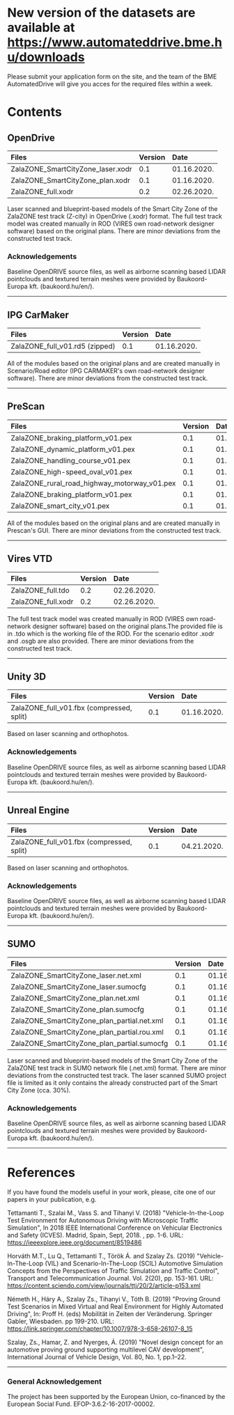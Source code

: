 # New version of the datasets are available at https://www.automateddrive.bme.hu/downloads 

Please submit your application form on the site, and the team of the BME AutomatedDrive will give you acces for the required files within a week. 

# Contents
## OpenDrive

| Files  | Version  | Date |
| :------------ |:---------------|:-----|
| ZalaZONE_SmartCityZone_laser.xodr     | 0.1 | 01.16.2020. |
| ZalaZONE_SmartCityZone_plan.xodr     | 0.1 | 01.16.2020. |
| ZalaZONE_full.xodr     | 0.2 | 02.26.2020. |

Laser scanned and blueprint-based models of the Smart City Zone of the ZalaZONE test track (Z-city) in OpenDrive (.xodr) format. The full test track model was created manually in ROD (VIRES own road-network designer software) based on the original plans. There are minor deviations from the constructed test track.

### Acknowledgements
Baseline OpenDRIVE source files, as well as airborne scanning based LIDAR pointclouds and textured terrain meshes were provided by Baukoord-Europa kft. (baukoord.hu/en/).

***

## IPG CarMaker

| Files  | Version  | Date |
| :------------ |:---------------|:-----|
| ZalaZONE_full_v01.rd5 (zipped)     | 0.1 | 01.16.2020. |

All of the modules based on the original plans and are created manually in Scenario/Road editor (IPG CARMAKER's own road-network designer software). There are minor deviations from the constructed test track.

***

## PreScan

| Files  | Version  | Date |
| :------------ |:---------------|:-----|
| ZalaZONE_braking_platform_v01.pex     | 0.1 | 01.16.2020. |
| ZalaZONE_dynamic_platform_v01.pex     | 0.1 | 01.16.2020. |
| ZalaZONE_handling_course_v01.pex     | 0.1 | 01.16.2020. |
| ZalaZONE_high-speed_oval_v01.pex     | 0.1 | 01.16.2020. |
| ZalaZONE_rural_road_highway_motorway_v01.pex     | 0.1 | 01.16.2020. |
| ZalaZONE_braking_platform_v01.pex     | 0.1 | 01.16.2020. |
| ZalaZONE_smart_city_v01.pex     | 0.1 | 01.16.2020. |


All of the modules based on the original plans and are created manually in Prescan's GUI. There are minor deviations from the constructed test track.

***

## Vires VTD

| Files  | Version  | Date |
| :------------ |:---------------|:-----|
| ZalaZONE_full.tdo     | 0.2 | 02.26.2020. |
| ZalaZONE_full.xodr     | 0.2 | 02.26.2020. |

The full test track model was created manually in ROD (VIRES own road-network designer software) based on the original plans.The provided file is in .tdo which is the working file of the ROD. For the scenario editor .xodr and .osgb are also provided. There are minor deviations from the constructed test track. 

***

## Unity 3D

| Files  | Version  | Date |
| :------------ |:---------------|:-----|
| ZalaZONE_full_v01.fbx (compressed, split)     | 0.1 | 01.16.2020. |


Based on laser scanning and orthophotos.

### Acknowledgements
Baseline OpenDRIVE source files, as well as airborne scanning based LIDAR pointclouds and textured terrain meshes were provided by Baukoord-Europa kft. (baukoord.hu/en/).

***

## Unreal Engine

| Files  | Version  | Date |
| :------------ |:---------------|:-----|
| ZalaZONE_full_v01.fbx (compressed, split)     | 0.1 | 04.21.2020. |


Based on laser scanning and orthophotos.

### Acknowledgements
Baseline OpenDRIVE source files, as well as airborne scanning based LIDAR pointclouds and textured terrain meshes were provided by Baukoord-Europa kft. (baukoord.hu/en/).

***

## SUMO

| Files  | Version  | Date |
| :------------ |:---------------|:-----|
| ZalaZONE_SmartCityZone_laser.net.xml     | 0.1 | 01.16.2020. |
| ZalaZONE_SmartCityZone_laser.sumocfg     | 0.1 | 01.16.2020. |
| ZalaZONE_SmartCityZone_plan.net.xml     | 0.1 | 01.16.2020. |
| ZalaZONE_SmartCityZone_plan.sumocfg     | 0.1 | 01.16.2020. |
| ZalaZONE_SmartCityZone_plan_partial.net.xml     | 0.1 | 01.16.2020. |
| ZalaZONE_SmartCityZone_plan_partial.rou.xml     | 0.1 | 01.16.2020. |
| ZalaZONE_SmartCityZone_plan_partial.sumocfg     | 0.1 | 01.16.2020. |

Laser scanned and blueprint-based models of the Smart City Zone of the ZalaZONE test track in SUMO network file (.net.xml) format. There are minor deviations from the constructed test track. The laser scanned SUMO project file is limited as it only contains the already constructed part of the Smart City Zone (cca. 30%).

### Acknowledgements
Baseline OpenDRIVE source files, as well as airborne scanning based LIDAR pointclouds and textured terrain meshes were provided by Baukoord-Europa kft. (baukoord.hu/en/).

***
# References
If you have found the models useful in your work, please, cite one of our papers in your publication, e.g.

Tettamanti T., Szalai M., Vass S. and Tihanyi V. (2018) "Vehicle-In-the-Loop Test Environment for Autonomous Driving with Microscopic Traffic Simulation", In 2018 IEEE International Conference on Vehicular Electronics and Safety (ICVES). Madrid, Spain, Sept, 2018. , pp. 1-6. 
URL: https://ieeexplore.ieee.org/document/8519486

Horváth M.T., Lu Q., Tettamanti T., Török Á. and Szalay Zs. (2019) "Vehicle-In-The-Loop (VIL) and Scenario-In-The-Loop (SCIL) Automotive Simulation Concepts from the Perspectives of Traffic Simulation and Traffic Control", Transport and Telecommunication Journal. Vol. 2(20), pp. 153-161. 
URL: https://content.sciendo.com/view/journals/ttj/20/2/article-p153.xml

Németh H., Háry A., Szalay Zs., Tihanyi V., Tóth B. (2019) "Proving Ground Test Scenarios in Mixed Virtual and Real Environment for Highly Automated Driving", In: Proff H. (eds) Mobilität in Zeiten der Veränderung. Springer Gabler, Wiesbaden. pp 199-210.
URL: https://link.springer.com/chapter/10.1007/978-3-658-26107-8_15

Szalay, Zs., Hamar, Z. and Nyerges, Á. (2019) "Novel design concept for an automotive proving ground supporting multilevel CAV development", International Journal of Vehicle Design, Vol. 80, No. 1, pp.1–22.

***

### General Acknowledgement
The project has been supported by the European Union, co-financed by the European Social Fund. EFOP-3.6.2-16-2017-00002.

